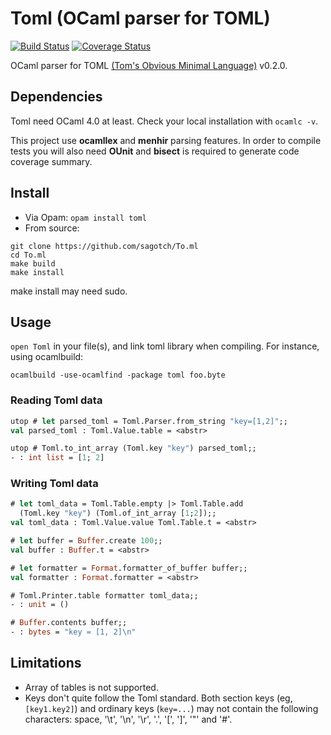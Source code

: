 # Toml (OCaml parser for TOML)
[![Build Status](https://travis-ci.org/sagotch/To.ml.png?branch=master)](https://travis-ci.org/sagotch/To.ml)
[![Coverage Status](https://coveralls.io/repos/sagotch/To.ml/badge.png)](https://coveralls.io/r/sagotch/To.ml)

OCaml parser for TOML [(Tom's Obvious Minimal Language)](https://github.com/mojombo/toml) v0.2.0.

## Dependencies

Toml need OCaml 4.0 at least. Check your local installation with `ocamlc -v`.

This project use **ocamllex** and **menhir** parsing features. In order to
compile tests you will also need **OUnit** and **bisect** is required to
generate code coverage summary.

## Install

* Via Opam: `opam install toml`
* From source:
```
git clone https://github.com/sagotch/To.ml
cd To.ml
make build
make install
```
make install may need sudo.

## Usage

`open Toml` in your file(s), and link toml library when compiling. For
instance, using ocamlbuild:
```
ocamlbuild -use-ocamlfind -package toml foo.byte
```

### Reading Toml data

```ocaml
utop # let parsed_toml = Toml.Parser.from_string "key=[1,2]";;
val parsed_toml : Toml.Value.table = <abstr>

utop # Toml.to_int_array (Toml.key "key") parsed_toml;;
- : int list = [1; 2]
```

### Writing Toml data

```ocaml
# let toml_data = Toml.Table.empty |> Toml.Table.add
  (Toml.key "key") (Toml.of_int_array [1;2]);;
val toml_data : Toml.Value.value Toml.Table.t = <abstr>

# let buffer = Buffer.create 100;;
val buffer : Buffer.t = <abstr>

# let formatter = Format.formatter_of_buffer buffer;;
val formatter : Format.formatter = <abstr>

# Toml.Printer.table formatter toml_data;;
- : unit = ()

# Buffer.contents buffer;;
- : bytes = "key = [1, 2]\n"
```

## Limitations

* Array of tables is not supported.
* Keys don't quite follow the Toml standard. Both section keys (eg, `[key1.key2]`) and ordinary keys (`key=...`) may not contain the following characters: space, '\t', '\n', '\r', '.', '[', ']', '"' and '#'.
